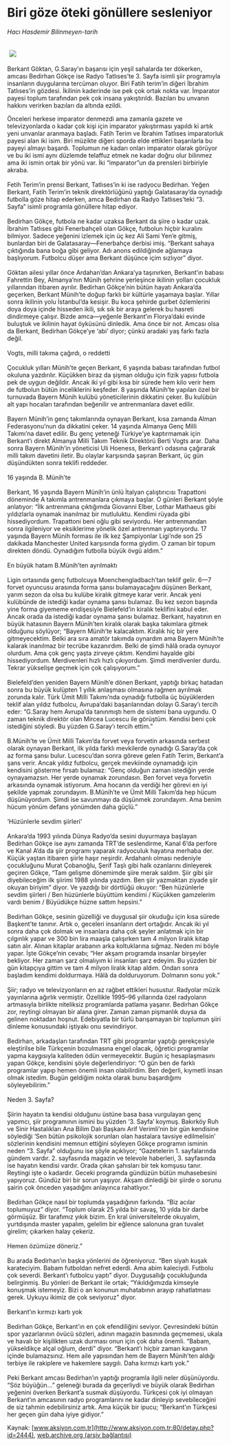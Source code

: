# Biri göze öteki gönüllere sesleniyor

*Hacı Hasdemir Bilinmeyen-tarih*

<div>
 <font>
  <img border="0" height="1" src="/web/20031024072852im_/http://www.aksiyon.com.tr/images/blank.gif"/>
 </font>
 <font class="content">
  <p>
   <img border="0" hspace="5" src="/web/20031024072852im_/http://www.aksiyon.com.tr/resim/45/24.jpg" vspace="5"/>
  </p>
 </font>
 <font class="content">
  Berkant Göktan, G.Saray’ın başarısı için yeşil sahalarda ter dökerken, amcası Bedirhan Gökçe ise Radyo Tatlıses’te 3. Sayfa isimli şiir programıyla insanların duygularına tercüman oluyor. Biri Fatih terim’in diğeri İbrahim Tatlıses’in gözdesi. İkilinin kaderinde ise pek çok ortak nokta var. İmparator payesi toplum tarafından pek çok insana yakıştırıldı. Bazıları bu unvanın hakkını verirken bazıları da altında ezildi.
 </font>
 <p>
  <font class="content">
   Önceleri herkese imparator denmezdi ama zamanla gazete ve televizyonlarda o kadar çok kişi için imparator yakıştırması yapıldı ki artık yeni unvanlar aranmaya başladı. Fatih Terim ve İbrahim Tatlıses imparatorluk payesi alan iki isim. Biri müzikte diğeri sporda elde ettikleri başarılarla bu payeyi almayı başardı. Toplumun ne kadarı onları imparator olarak görüyor ve bu iki ismi aynı düzlemde telaffuz etmek ne kadar doğru olur bilinmez ama iki ismin ortak bir yönü var. İki “imparator”un da prensleri birbiriyle akraba.
   <br/>
   <br/>
   Fetih Terim’in prensi Berkant, Tatlıses’in ki ise radyocu Bedirhan. Yeğen Berkant, Fatih Terim’in teknik direktörlüğünü yaptığı Galatasaray’da oynadığı futbolla göze hitap ederken, amca Bedirhan da Radyo Tatlıses’teki “3. Sayfa” isimli programla gönüllere hitap ediyor.
   <br/>
   <br/>
   Bedirhan Gökçe, futbola ne kadar uzaksa Berkant da şiire o kadar uzak. İbrahim Tatlıses gibi Fenerbahçeli olan Gökçe, futbolun hiçbir kuralını bilmiyor. Sadece yeğenini izlemek için üç kez Ali Sami Yen’e gitmiş, bunlardan biri de Galatasaray—Fenerbahçe derbisi imiş. “Berkant sahaya çıktığında bana boğa gibi geliyor. Adı anons edildiğinde ağlamaya başlıyorum. Futbolcu düşer ama Berkant düşünce içim sızlıyor” diyor.
   <br/>
   <br/>
   Göktan ailesi yıllar önce Ardahan’dan Ankara’ya taşınırken, Berkant’ın babası Fahrettin Bey, Almanya’nın Münih şehrine yerleşince ikilinin yolları çocukluk yıllarından itibaren ayrılır. Bedirhan Gökçe’nin bütün hayatı Ankara’da geçerken, Berkant Münih’te doğup farklı bir kültürle yaşamaya başlar. Yıllar sonra ikilinin yolu İstanbul’da kesişir. Bu koca şehirde gurbet özlemlerini doya doya içinde hisseden ikili, sık sık bir araya gelerek bu hasreti dindirmeye çalışır. Bizde amca—yeğenle Berkant’ın Florya’daki evinde buluştuk ve ikilinin hayat öyküsünü dinledik. Ama önce bir not. Amcası olsa da Berkant, Bedirhan Gökçe’ye ‘abi’ diyor; çünkü aradaki yaş farkı fazla değil.
   <br/>
   <br/>
   Vogts, milli takıma çağırdı, o reddetti
   <br/>
   <br/>
   Çocukluk yılları Münih’te geçen Berkant, 6 yaşında babası tarafından futbol okuluna yazdırılır. Küçükken biraz da şişman olduğu için fizik yapısı futbola pek de uygun değildir. Ancak iki yıl gibi kısa bir sürede hem kilo verir hem de futbolun bütün inceliklerini keşfeder. 8 yaşında Münih’te yapılan özel bir turnuvada Bayern Münih kulübü yöneticilerinin dikkatini çeker. Bu kulübün alt yapı hocaları tarafından beğenilir ve antrenmanlara davet edilir.
   <br/>
   <br/>
   Bayern Münih’in genç takımlarında oynayan Berkant, kısa zamanda Alman Federasyonu’nun da dikkatini çeker. 14 yaşında Almanya Genç Milli Takımı’na davet edilir. Bu genç yeteneği Türkiye’ye kaptırmamak için Berkant’ı direkt Almanya Milli Takım Teknik Direktörü Berti Vogts arar. Daha sonra Bayern Münih’in yöneticisi Uli Hoeness, Berkant’ı odasına çağırarak milli takım davetini iletir. Bu olaylar karşısında şaşıran Berkant, üç gün düşündükten sonra teklifi reddeder.
   <br/>
   <br/>
   16 yaşında B. Münih’te
   <br/>
   <br/>
   Berkant, 16 yaşında Bayern Münih’in ünlü İtalyan çalıştırıcısı Trapattoni döneminde A takımla antrenmanlara çıkmaya başlar. O günleri Berkant şöyle anlatıyor: “İlk antrenmana çıktığımda Giovanni Elber, Lothar Mathaeus gibi yıldızlarla oynamak inanılmaz bir mutluluktu. Kendimi rüyada gibi hissediyordum. Trapattoni beni oğlu gibi seviyordu. Her antrenmandan sonra ilgileniyor ve eksiklerime yönelik özel antrenman yaptırıyordu. 17 yaşında Bayern Münih forması ile ilk kez Şampiyonlar Ligi’nde son 25 dakikada Manchester United karşısında forma giydim. O zaman bir topum direkten döndü. Oynadığım futbolla büyük övgü aldım.”
   <br/>
   <br/>
   En büyük hatam B.Münih’ten ayrılmaktı
   <br/>
   <br/>
   Ligin ortasında genç futbolcuya Moenchengladbach’tan teklif gelir. 6—7  forvet oyuncusu arasında forma şansı bulamayacağını düşünen Berkant, yarım sezon da olsa bu kulübe kiralık gitmeye karar verir. Ancak yeni kulübünde de istediği kadar oynama şansı bulamaz. Bu kez sezon başında yine forma giyememe endişesiyle Bielefeld’in kiralık teklifini kabul eder. Ancak orada da istediği kadar oynama şansı bulamaz. Berkant, hayatının en büyük hatasının Bayern Münih’ten kiralık olarak başka takımlara gitmek olduğunu söylüyor; “Bayern Münih’te kalacaktım. Kiralık hiç bir yere gitmeyecektim. Belki ara sıra amatör takımda oynardım ama Bayern Münih’te kalarak inanılmaz bir tecrübe kazanırdım. Belki de şimdi hâlâ orada oynuyor olurdum. Ama çok genç yaşta zirveye çıktım. Kendimi hayalde gibi hissediyordum. Merdivenleri hızlı hızlı çıkıyordum. Şimdi merdivenler durdu. Tekrar yükselişe geçmek için çok çalışıyorum.”
   <br/>
   <br/>
   Bielefeld’den yeniden Bayern Münih’e dönen Berkant, yaptığı birkaç hatadan sonra bu büyük kulüpten 1 yıllık anlaşması olmasına rağmen ayrılmak zorunda kalır. Türk Ümit Milli Takımı’nda oynadığı futbolla üç büyüklerden teklif alan yıldız futbolcu, Avrupa’daki başarılarından dolayı G.Saray’ı tercih eder: “G.Saray hem Avrupa’da tanınmıştı hem de sistemi bana uygundu. O zaman teknik direktör olan Mircea Lucescu ile görüştüm. Kendisi beni çok istediğini söyledi. Bu yüzden G.Saray’ı tercih ettim.”
   <br/>
   <br/>
   B.Münih’te ve Ümit Milli Takım’da forvet veya forvetin arkasında serbest olarak oynayan Berkant, ilk yılda farklı mevkilerde oynadığı G.Saray’da çok az forma şansı bulur. Lucescu’dan sonra göreve gelen Fatih Terim, Berkant’a şans verir. Ancak yıldız futbolcu, gerçek mevkiinde oynamadığı için kendisini gösterme fırsatı bulamaz: “Genç olduğun zaman istediğin yerde oynayamazsın. Her yerde oynamak zorundasın. Ben forvet veya forvetin arkasında oynamak istiyorum. Ama hocanın da verdiği her görevi en iyi şekilde yapmak zorundayım. B.Münih’te ve Ümit Milli Takım’da hep hücum düşünüyordum. Şimdi ise savunmayı da düşünmek zorundayım. Ama benim hücum yönüm defans yönümden daha güçlü.”
   <br/>
   <br/>
   ‘Hüzünlerle sevdim şiirleri’
   <br/>
   <br/>
   Ankara’da 1993 yılında Dünya Radyo’da sesini duyurmaya başlayan Bedirhan Gökçe ise aynı zamanda TRT’de seslendirme, Kanal 6’da perfore ve Kanal A’da da şiir programı yaparak radyoculuk hayatına merhaba der. Küçük yaştan itibaren şiirle haşır neşirdir. Ardahanlı olması nedeniyle çocukluğunu Murat Çobanoğlu, Şerif Taşlı gibi halk ozanlarını dinleyerek geçiren Gökçe, “Tam gelişme dönemimde şiire merak saldım. Şiir gibi şiir diyebileceğim ilk şiirimi 1988 yılında yazdım. Ben şiir yazmaktan ziyade şiir okuyan biriyim” diyor. Ve yazdığı bir dörtlüğü okuyor: “Ben hüzünlerle sevdim şiirleri / Ben hüzünlerle büyüttüm kendimi / Küçükken gamzelerim vardı benim / Büyüdükçe hüzne sattım hepsini.”
   <br/>
   <br/>
   Bedirhan Gökçe, sesinin güzelliği ve duygusal şiir okuduğu için kısa sürede Başkent’te tanınır. Artık o, geceleri insanların dert ortağıdır. Ancak iki yıl sonra daha çok dolmak ve insanlara daha çok şeyler anlatmak için bir çılgınlık yapar ve 300 bin lira maaşla çalışırken tam 4 milyon liralık kitap satın alır. Alınan kitaplar arabanın arka koltuklarına sığmaz. Neden mi böyle yapar. İşte Gökçe’nin cevabı; “Her akşam programda insanlar birşeyler bekliyor. Her zaman şarz olmalıyım ki insanları şarz edeyim. Bu yüzden bir gün kitapçıya gittim ve tam 4 milyon liralık kitap aldım. Ondan sonra başladım kendimi doldurmaya. Hâlâ da dolduruyorum. Dolmanın sonu yok.”
   <br/>
   <br/>
   Şiir; radyo ve televizyonların en az rağbet ettikleri husustur. Radyolar müzik yayınlarına ağırlık vermiştir. Özellikle 1995–96 yıllarında özel radyoların artmasıyla birlikte niteliksiz programlarda patlama yaşanır. Bedirhan Gökçe zor, reytingi olmayan bir alana girer. Zaman zaman pişmanlık duysa da gelinen noktadan hoşnut. Edebiyatla bir türlü barışamayan bir toplumun şiiri dinleme konusundaki iştiyakı onu sevindiriyor.
   <br/>
   <br/>
   Bedirhan, arkadaşları tarafından TRT gibi programlar yaptığı gerekçesiyle eleştirilse bile Türkçenin bozulmasına engel olacak, öğretici programlar yapma kaygısıyla kaliteden ödün vermeyecektir. Bugün iç hesaplaşmasını yapan Gökçe, kendisini şöyle değerlendiriyor: “O gün ben de farklı programlar yapıp hemen önemli insan olabilirdim. Ben değerli, kıymetli insan olmak istedim. Bugün geldiğim nokta olarak bunu başardığımı söyleyebilirim.”
   <br/>
   <br/>
   Neden 3. Sayfa?
   <br/>
   <br/>
   Şiirin hayatın ta kendisi olduğunu üstüne basa basa vurgulayan genç yapımcı, şiir programının ismini bu yüzden ‘3. Sayfa’ koymuş. Bakırköy Ruh ve Sinir Hastalıkları Ana Bilim Dalı Başkanı Arif Verimli’nin bir gün kendisine söylediği ‘Sen bütün psikolojik sorunları olan hastalara tavsiye edilmelisin’ sözlerinin kendisini memnun ettiğini söyleyen Gökçe programın isminin neden “3. Sayfa” olduğunu ise şöyle açıklıyor; “Gazetelerin 1. sayfalarında gündem vardır. 2. sayfasında magazin ve televole haberleri, 3. sayfasında ise hayatın kendisi vardır. Orada çıkan şahısları bir tek komşusu tanır. Reytingi işte o kadardır. Geceki programda gündüzün bütün muhasebesini yapıyoruz. Gündüz biri bir sorun yaşıyor. Akşam dinlediği bir şiirde o sorunu şairin çok önceden yaşadığını anlayınca rahatlıyor.”
   <br/>
   <br/>
   Bedirhan Gökçe nasıl bir toplumda yaşadığının farkında. “Biz acılar toplumuyuz” diyor. “Toplum olarak 25 yılda bir savaş, 10 yılda bir darbe görmüşüz. Bir tarafımız yıkık bizim. En kral üniversitelerde okuyalım, yurtdışında master yapalım, gelelim bir eğlence salonuna gran tuvalet girelim; çıkarken halay çekeriz.
   <br/>
   <br/>
   Hemen özümüze döneriz.”
   <br/>
   <br/>
   Bu arada Bedirhan’ın başka yönlerini de öğreniyoruz. “Ben siyah kuşak karateciyim. Babam futboldan nefret ederdi. Ama abim kaleciydi. Futbolu çok severdi. Berkant’ı futbolcu yaptı” diyor. Duygusallığı çocukluğunda belirginmiş. Bu yönleri de Berkant ile ortak; “Yıkıldığımızda kimseyle konuşmak istemeyiz. Bizi o an konunun muhatabının arayıp rahatlatması gerek. Uykuyu ikimiz de çok seviyoruz” diyor.
   <br/>
   <br/>
   Berkant’ın kırmızı kartı yok
   <br/>
   <br/>
   Bedirhan Gökçe, Berkant’ın en çok efendiliğini seviyor. Çevresindeki bütün spor yazarlarının övücü sözleri, adının magazin basınında geçmemesi, ukala ve havalı bir kişilikten uzak durması onun için çok daha önemli. “Babam, yükseldikçe alçal oğlum, derdi” diyor. “Berkant’ı hiçbir zaman kavganın içinde bulamazsınız. Hem aile yapısından hem de Bayern Münih’ten aldığı terbiye ile rakiplere ve hakemlere saygılı. Daha kırmızı kartı yok.”
   <br/>
   <br/>
   Peki Berkant amcası Bedirhan’ın yaptığı programla ilgili neler düşünüyordu. “Söz büyüğün...” geleneği burada da geçerliydi ve büyük olarak Bedirhan yeğenini överken Berkant’a susmak düşüyordu. Türkçesi çok iyi olmayan Berkant’ın amcasının radyo programlarını ne kadar dinleyip sevebileceğini de siz tahmin edebilirsiniz artık. Ama küçük bir ipucu; “Berkant’ın Türkçesi her geçen gün daha iyiye gidiyor.”
  </font>
 </p>
</div>


Kaynak: [www.aksiyon.com.tr](http://www.aksiyon.com.tr:80/detay.php?id=2444), [web.archive.org (arşiv bağlantısı)](http://web.archive.org/web/20031024072852/http://www.aksiyon.com.tr:80/detay.php?id=2444)
